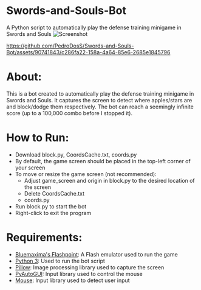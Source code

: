 # Swords-and-Souls-Bot
A Python script to automatically play the defense training minigame in Swords and Souls
![Screenshot](https://github.com/PedroDosS/Swords-and-Souls-Bot/assets/90741843/8f26c13b-30a9-42a6-b4f6-514ab25f2d72)



https://github.com/PedroDosS/Swords-and-Souls-Bot/assets/90741843/c286fa22-158a-4a64-85e6-2685e1845796






# About:
This is a bot created to automatically play the defense training minigame in Swords and Souls. It captures
the screen to detect where apples/stars are and block/dodge them respectively. The bot can reach a 
seemingly infinite score (up to a 100,000 combo before I stopped it).

# How to Run:
- Download block.py, CoordsCache.txt, coords.py
- By default, the game screen should be placed in the top-left corner of your screen
- To move or resize the game screen (not recommended):
  - Adjust game_screen and origin in block.py to the desired location of the screen
  - Delete CoordsCache.txt
  - coords.py
- Run block.py to start the bot
- Right-click to exit the program

# Requirements:
- [Bluemaxima's Flashpoint](https://flashpointarchive.org/downloads): A Flash emulator used to run the game
- [Python 3](https://www.python.org/downloads/): Used to run the bot script
- [Pillow](https://pillow.readthedocs.io/en/stable/): Image processing library used to capture the screen
- [PyAutoGUI](https://pyautogui.readthedocs.io/en/latest/): Input library used to control the mouse
- [Mouse](https://pypi.org/project/mouse/): Input library used to detect user input

